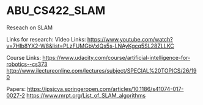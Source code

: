 # ABU_CS422_SLAM
Reseach on SLAM

Links for research:
  Video Links:
  https://www.youtube.com/watch?v=7Hlb8YX2-W8&list=PLzFUMGbVxlQs5s-LNAyKgcq5SL28ZLLKC

  Course Links:
  https://www.udacity.com/course/artificial-intelligence-for-robotics--cs373 http://www.ilectureonline.com/lectures/subject/SPECIAL%20TOPICS/26/190

  Papers:
  https://ipsjcva.springeropen.com/articles/10.1186/s41074-017-0027-2 https://www.mrpt.org/List_of_SLAM_algorithms
